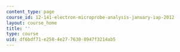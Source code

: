 ```yaml
---
content_type: page
course_id: 12-141-electron-microprobe-analysis-january-iap-2012
layout: course_home
title: ''
type: course
uid: df6bdf71-e258-4e27-7630-8947f3214ab5
---
```

